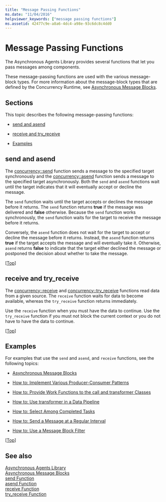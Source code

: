 ```yaml
---
title: "Message Passing Functions"
ms.date: "11/04/2016"
helpviewer_keywords: ["message passing functions"]
ms.assetid: 42477c9e-a8a6-4dc4-a98e-93c6dc8c4dd0
---
```

# Message Passing Functions

The Asynchronous Agents Library provides several functions that let you pass messages among components.

These message-passing functions are used with the various message-block types. For more information about the message-block types that are defined by the Concurrency Runtime, see [Asynchronous Message Blocks](../../parallel/concrt/asynchronous-message-blocks.md).

##  <a name="top"></a> Sections

This topic describes the following message-passing functions:

- [send and asend](#send)

- [receive and try_receive](#receive)

- [Examples](#examples)

##  <a name="send"></a> send and asend

The [concurrency::send](reference/concurrency-namespace-functions.md#send) function sends a message to the specified target synchronously and the [concurrency::asend](reference/concurrency-namespace-functions.md#asend) function sends a message to the specified target asynchronously. Both the `send` and `asend` functions wait until the target indicates that it will eventually accept or decline the message.

The `send` function waits until the target accepts or declines the message before it returns. The `send` function returns **true** if the message was delivered and **false** otherwise. Because the `send` function works synchronously, the `send` function waits for the target to receive the message before it returns.

Conversely, the `asend` function does not wait for the target to accept or decline the message before it returns. Instead, the `asend` function returns **true** if the target accepts the message and will eventually take it. Otherwise, `asend` returns **false** to indicate that the target either declined the message or postponed the decision about whether to take the message.

[[Top](#top)]

##  <a name="receive"></a> receive and try_receive

The [concurrency::receive](reference/concurrency-namespace-functions.md#receive) and [concurrency::try_receive](reference/concurrency-namespace-functions.md#try_receive) functions read data from a given source. The `receive` function waits for data to become available, whereas the `try_receive` function returns immediately.

Use the `receive` function when you must have the data to continue. Use the `try_receive` function if you must not block the current context or you do not have to have the data to continue.

[[Top](#top)]

##  <a name="examples"></a> Examples

For examples that use the `send` and `asend`, and `receive` functions, see the following topics:

- [Asynchronous Message Blocks](../../parallel/concrt/asynchronous-message-blocks.md)

- [How to: Implement Various Producer-Consumer Patterns](../../parallel/concrt/how-to-implement-various-producer-consumer-patterns.md)

- [How to: Provide Work Functions to the call and transformer Classes](../../parallel/concrt/how-to-provide-work-functions-to-the-call-and-transformer-classes.md)

- [How to: Use transformer in a Data Pipeline](../../parallel/concrt/how-to-use-transformer-in-a-data-pipeline.md)

- [How to: Select Among Completed Tasks](../../parallel/concrt/how-to-select-among-completed-tasks.md)

- [How to: Send a Message at a Regular Interval](../../parallel/concrt/how-to-send-a-message-at-a-regular-interval.md)

- [How to: Use a Message Block Filter](../../parallel/concrt/how-to-use-a-message-block-filter.md)

[[Top](#top)]

## See also

[Asynchronous Agents Library](../../parallel/concrt/asynchronous-agents-library.md)<br/>
[Asynchronous Message Blocks](../../parallel/concrt/asynchronous-message-blocks.md)<br/>
[send Function](reference/concurrency-namespace-functions.md#send)<br/>
[asend Function](reference/concurrency-namespace-functions.md#asend)<br/>
[receive Function](reference/concurrency-namespace-functions.md#receive)<br/>
[try_receive Function](reference/concurrency-namespace-functions.md#try_receive)
